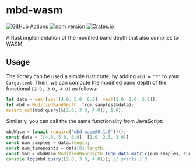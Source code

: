 # mbd-wasm

[![GitHub Actions](https://github.com/grtlr/mbd-wasm/actions/workflows/ci.yml/badge.svg)](https://github.com/grtlr/mbd-wasm/actions/workflows/ci.yml)
[![npm version](https://img.shields.io/npm/v/mbd-wasm.svg)](https://www.npmjs.com/package/mbd-wasm)
[![Crates.io](https://img.shields.io/crates/v/mbd.svg)](https://crates.io/crates/mbd)

A Rust implementation of the modified band depth that also compiles to WASM.

## Usage

The library can be used a simple rust crate, by adding `mbd = "*"` to your `Cargo.toml`. Then, we can compute the modified band depth of the functional `[2.0, 3.0, 4.0]` as follows:

```rust
let data = vec![vec![4.0, 5.0, 6.0], vec![1.0, 2.0, 3.0]];
let mbd = ModifiedBandDepth::from_samples(&data);
assert_eq!(mbd.query(&[2.0, 3.0, 4.0]), 1.0);
```

Similarly, you can call the the same functionality from JavaScript:

```js
mbdWasm = (await require('mbd-wasm@0.1.0'))();
const data = [[4.0, 5.0, 6.0], [1.0, 2.0, 3.0]]
const num_samples = data.length;
const num_timepoints = data[0].length;
const mbd = mbdWasm.ModifiedBandDepth.from_data_matrix(num_samples, num_timepoints, data.flat());
console.log(mbd.query([2.0, 3.0, 4.0])); // prints 1.0
```
